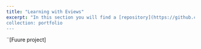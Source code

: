 ```yaml
---
title: "Learning with Eviews"
excerpt: "In this section you will find a [repository](https://github.com/andreab0106/Eviews-), where where you will learn more about Eviews. If time series is your passion, you are very lucky to find this repo. 
collection: portfolio
---
```


¨[Fuure project]